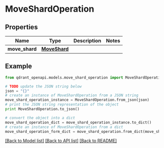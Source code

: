 # MoveShardOperation


## Properties
Name | Type | Description | Notes
------------ | ------------- | ------------- | -------------
**move_shard** | [**MoveShard**](MoveShard.md) |  | 

## Example

```python
from qdrant_openapi.models.move_shard_operation import MoveShardOperation

# TODO update the JSON string below
json = "{}"
# create an instance of MoveShardOperation from a JSON string
move_shard_operation_instance = MoveShardOperation.from_json(json)
# print the JSON string representation of the object
print MoveShardOperation.to_json()

# convert the object into a dict
move_shard_operation_dict = move_shard_operation_instance.to_dict()
# create an instance of MoveShardOperation from a dict
move_shard_operation_form_dict = move_shard_operation.from_dict(move_shard_operation_dict)
```
[[Back to Model list]](../README.md#documentation-for-models) [[Back to API list]](../README.md#documentation-for-api-endpoints) [[Back to README]](../README.md)


